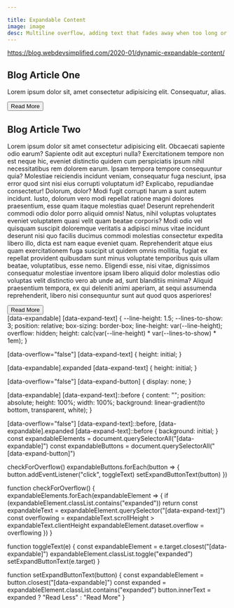 ```yaml
---

title: Expandable Content
image: image
desc: Multiline overflow, adding text that fades away when too long or a read more button that only appears when needed are perfect examples of this complex situation. 
---
```


https://blog.webdevsimplified.com/2020-01/dynamic-expandable-content/

<html-code>
 <article>
  <h2>Blog Article One</h2>
  <div data-expandable>
    <p data-expand-text>
      Lorem ipsum dolor sit, amet consectetur adipisicing elit. Consequatur, alias.
    </p>
    <button data-expand-button>Read More</button>
  </div>
</article>
<article>
  <h2>Blog Article Two</h2>
  <div data-expandable>
    <p data-expand-text>
      Lorem ipsum dolor sit amet consectetur adipisicing elit. Obcaecati sapiente odio earum? Sapiente odit aut excepturi nulla? Exercitationem tempore non est neque hic, eveniet distinctio quidem cum perspiciatis ipsum nihil necessitatibus rem dolorem earum. Ipsam tempora tempore consequuntur quia? Molestiae reiciendis incidunt veniam, consequatur fuga nesciunt, ipsa error quod sint nisi eius corrupti voluptatum id? Explicabo, repudiandae consectetur! Dolorum, dolor? Modi fugit corrupti harum a sunt autem incidunt. Iusto, dolorum vero modi repellat ratione magni dolores praesentium, esse quam itaque molestias quae! Deserunt reprehenderit commodi odio dolor porro aliquid omnis! Natus, nihil voluptas voluptates eveniet voluptatem quasi velit quam beatae corporis? Modi odio vel quisquam suscipit doloremque veritatis a adipisci minus vitae incidunt deserunt nisi quo facilis ducimus commodi molestias consectetur expedita libero illo, dicta est nam eaque eveniet quam. Reprehenderit atque eius quam exercitationem fuga suscipit ut quidem omnis mollitia, fugiat ex repellat provident quibusdam sunt minus voluptate temporibus quis ullam beatae, voluptatibus, esse nemo. Eligendi esse, nisi vitae, dignissimos consequatur molestiae inventore ipsam libero aliquid dolor molestias odio voluptas velit distinctio vero ab unde ad, sunt blanditiis minima? Aliquid praesentium tempora, ex qui deleniti animi aperiam, at sequi assumenda reprehenderit, libero nisi consequuntur sunt aut quod quos asperiores!
    </p>
    <button data-expand-button>Read More</button>
  </div>
</article>
</html-code>
<css-code>
[data-expandable] [data-expand-text] {
  --line-height: 1.5;
  --lines-to-show: 3;
  position: relative;
  box-sizing: border-box;
  line-height: var(--line-height);
  overflow: hidden;
  height: calc(var(--line-height) * var(--lines-to-show) * 1em);
}

[data-overflow="false"] [data-expand-text] {
  height: initial;
}

[data-expandable].expanded [data-expand-text] {
  height: initial;
}

[data-overflow="false"] [data-expand-button] {
  display: none;
}

[data-expandable] [data-expand-text]::before {
  content: "";
  position: absolute;
  height: 100%;
  width: 100%;
  background: linear-gradient(to bottom, transparent, white);
}

[data-overflow="false"] [data-expand-text]::before,
[data-expandable].expanded [data-expand-text]::before {
  background: initial;
}
</css-code>
<js-code>
const expandableElements = document.querySelectorAll("[data-expandable]")
const expandableButtons = document.querySelectorAll("[data-expand-button]")

checkForOverflow()
expandableButtons.forEach(button => {
  button.addEventListener("click", toggleText)
  setExpandButtonText(button)
})

function checkForOverflow() {
  expandableElements.forEach(expandableElement => {
    if (expandableElement.classList.contains("expanded")) return
    const expandableText = expandableElement.querySelector("[data-expand-text]")
    const overflowing = expandableText.scrollHeight > expandableText.clientHeight
    expandableElement.dataset.overflow = overflowing
  })
}

function toggleText(e) {
  const expandableElement = e.target.closest("[data-expandable]")
  expandableElement.classList.toggle("expanded")
  setExpandButtonText(e.target)
}

function setExpandButtonText(button) {
  const expandableElement = button.closest("[data-expandable]")
  const expanded = expandableElement.classList.contains("expanded")
  button.innerText = expanded ? "Read Less" : "Read More"
}

</js-code>